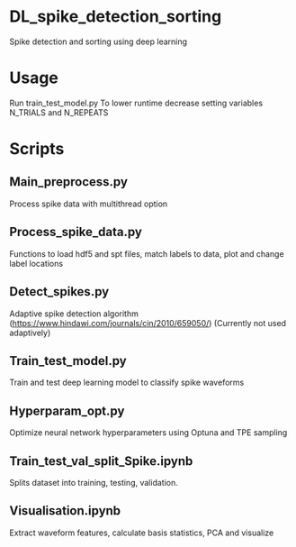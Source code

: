 # DL_spike_detection_sorting
Spike detection and sorting using deep learning
# Usage
Run train_test_model.py
To lower runtime decrease setting variables N_TRIALS and N_REPEATS
# Scripts
## Main_preprocess.py
Process spike data with multithread option
## Process_spike_data.py
Functions to load hdf5 and spt files, match labels to data, plot and change label locations
## Detect_spikes.py
Adaptive spike detection algorithm (https://www.hindawi.com/journals/cin/2010/659050/)
(Currently not used adaptively)
## Train_test_model.py
Train and test deep learning model to classify spike waveforms
## Hyperparam_opt.py
Optimize neural network hyperparameters using Optuna and TPE sampling
## Train_test_val_split_Spike.ipynb
Splits dataset into training, testing, validation.
## Visualisation.ipynb
Extract waveform features, calculate basis statistics, PCA and visualize




